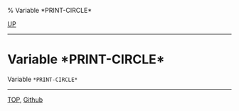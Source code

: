 % Variable \*PRINT-CIRCLE\*

[UP](22.4.html)  

---

# Variable **\*PRINT-CIRCLE\***


Variable `*PRINT-CIRCLE*`



---
[TOP](index.html),  [Github](https://github.com/nptcl/npt-japanese)

